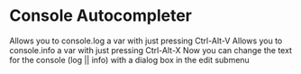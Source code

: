 # Console Autocompleter
Allows you to console.log a var with just pressing Ctrl-Alt-V
Allows you to console.info a var with just pressing Ctrl-Alt-X
Now you can change the text for the console (log || info) with a dialog box in the edit submenu
